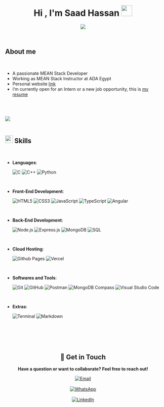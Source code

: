 
<h1 align="center"><b>Hi , I'm Saad Hassan </b><img src="https://media.giphy.com/media/hvRJCLFzcasrR4ia7z/giphy.gif" width="35"></h1>
<p align="center">
  <a href="https://github.com/DenverCoder1/readme-typing-svg"><img src="https://readme-typing-svg.herokuapp.com?font=Time+New+Roman&color=cyan&size=25&center=true&vCenter=true&width=600&height=100&lines=Welcome+to+my+Profile..&hearts;++;Full-Stack+Developer;Specialized+in+MEAN+Stack;Instructor+in+Web+Development"></a>
</p>


<br>



	
## **About me**


<br>

- A passionate MEAN Stack Developer
- Working as MEAN Stack Instructor at ADA Egypt
- Personal website [link](https://saadhassan.vercel.app/)
- I’m currently open for an Intern or a new job opportunity, this is [my resume](https://drive.google.com/file/d/1uiqvUIl4P3A0l51wR3eNW3M3ianhkFHn/view)

<br><br>

<img src="https://user-images.githubusercontent.com/73097560/115834477-dbab4500-a447-11eb-908a-139a6edaec5c.gif"><br><br>

## <img src="https://media2.giphy.com/media/QssGEmpkyEOhBCb7e1/giphy.gif?cid=ecf05e47a0n3gi1bfqntqmob8g9aid1oyj2wr3ds3mg700bl&rid=giphy.gif" width ="25"><b> Skills</b>
<br>

<p align="center">

- **Languages**:
    
    ![C](https://img.shields.io/badge/C%20-%232370ED.svg?style=for-the-badge&logo=c&logoColor=white)
    ![C++](https://img.shields.io/badge/C++%20-%2300599C.svg?style=for-the-badge&logo=c%2B%2B&logoColor=white)
    ![Python](https://img.shields.io/badge/Python%20-%2314354C.svg?style=for-the-badge&logo=python&logoColor=white)

<br>   
    
- **Front-End Development**:

   ![HTML5](https://img.shields.io/badge/HTML5%20-%23E34F26.svg?style=for-the-badge&logo=html5&logoColor=white)
   ![CSS3](https://img.shields.io/badge/CSS%20-%231572B6.svg?style=for-the-badge&logo=css3&logoColor=white)
   ![JavaScript](https://img.shields.io/badge/JavaScript%20-%23F7DF1E.svg?style=for-the-badge&logo=javascript&logoColor=black)
   ![TypeScript](https://img.shields.io/badge/TypeScript-3178C6?style=for-the-badge&logo=typescript&logoColor=white)
   ![Angular](https://img.shields.io/badge/Angular-DD0031?style=for-the-badge&logo=angular&logoColor=white)

<br>

- **Back-End Development**:

  ![Node.js](https://img.shields.io/badge/Node.js-%23339933.svg?style=for-the-badge&logo=node.js&logoColor=white)
  ![Express.js](https://img.shields.io/badge/Express.js-%23000000.svg?style=for-the-badge&logo=express&logoColor=white)
  ![MongoDB](https://img.shields.io/badge/MongoDB-%2347A248.svg?style=for-the-badge&logo=mongodb&logoColor=white)
  ![SQL](https://img.shields.io/badge/SQL-%230075C0.svg?style=for-the-badge&logo=database&logoColor=white)

<br>

- **Cloud Hosting**:

    ![Github Pages](https://img.shields.io/badge/GitHub%20Pages-%23327FC7.svg?style=for-the-badge&logo=github&logoColor=white)
    ![Vercel](https://img.shields.io/badge/Vercel-%23000000.svg?style=for-the-badge&logo=vercel&logoColor=white)
    
<br>

- **Softwares and Tools**:

    ![Git](https://img.shields.io/badge/git-%23F05033.svg?style=for-the-badge&logo=git&logoColor=white)
    ![GitHub](https://img.shields.io/badge/github-%23121011.svg?style=for-the-badge&logo=github&logoColor=white)
    ![Postman](https://img.shields.io/badge/Postman-%23FF6C37.svg?style=for-the-badge&logo=postman&logoColor=white)
    ![MongoDB Compass](https://img.shields.io/badge/MongoDB%20Compass-%2347A248.svg?style=for-the-badge&logo=mongodb&logoColor=white)
    ![Visual Studio Code](https://img.shields.io/badge/Visual%20Studio%20Code-0078d7.svg?style=for-the-badge&logo=visual-studio-code&logoColor=white)

<br>

- **Extras**:

    ![Terminal](https://img.shields.io/badge/Terminal-%23054020?style=for-the-badge&logo=gnu-bash&logoColor=white)
    ![Markdown](https://img.shields.io/badge/markdown-%23000000.svg?style=for-the-badge&logo=markdown&logoColor=white)   


</p>

<br>
<br>

<br>
<br>
<h2 align="center">📩 Get in Touch</h2>

<p align="center">
   <strong>Have a question or want to collaborate? Feel free to reach out!</strong>
</p>

<p align="center">
   <a href="mailto:saadhassansaad1997@gmail.com">
      <img src="https://img.shields.io/badge/Email:-Saad Hassan-D14836?style=for-the-badge&logo=gmail&logoColor=white" alt="Email">
   </a>
  <br>
  <br>
   <a href="https://wa.me/201066232186">
      <img src="https://img.shields.io/badge/WhatsApp:-Chat%20Now-25D366?style=for-the-badge&logo=whatsapp&logoColor=white" alt="WhatsApp">
   </a>
  <br>
  <br>
   <a href="https://www.linkedin.com/in/saad-hassan-saad/">
      <img src="https://img.shields.io/badge/LinkedIn:-Saad Hassan-0A66C2?style=for-the-badge&logo=linkedin&logoColor=white" alt="LinkedIn">
   </a>
  <br>
  <br>
</p>

